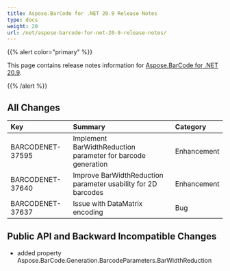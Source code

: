 ```yaml
---
title: Aspose.BarCode for .NET 20.9 Release Notes
type: docs
weight: 20
url: /net/aspose-barcode-for-net-20-9-release-notes/
---
```


{{% alert color="primary" %}} 

This page contains release notes information for [Aspose.BarCode for .NET 20.9](https://downloads.aspose.com/barcode/net/new-releases/aspose.barcode-for-.net-20.9/).

{{% /alert %}} 
## **All Changes**

|**Key**|**Summary**|**Category**|
| :- | :- | :- |
|BARCODENET-37595|Implement BarWidthReduction parameter for barcode generation |Enhancement|
|BARCODENET-37640|Improve BarWidthReduction parameter usability for 2D barcodes|Enhancement|
|BARCODENET-37637|Issue with DataMatrix encoding|Bug|

## **Public API and Backward Incompatible Changes**
- added property Aspose.BarCode.Generation.BarcodeParameters.BarWidthReduction